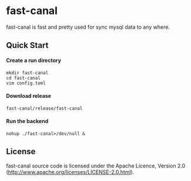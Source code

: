 # fast-canal

fast-canal is fast and pretty used for sync mysql data to any where.

## Quick Start

#### Create a run directory
    mkdir fast-canal
    cd fast-canal
    vim config.toml

#### Download release
    fast-canal/release/fast-canal

#### Run the backend
    nohup ./fast-canal>/dev/null &

## License

fast-canal source code is licensed under the Apache Licence, Version 2.0
(http://www.apache.org/licenses/LICENSE-2.0.html).